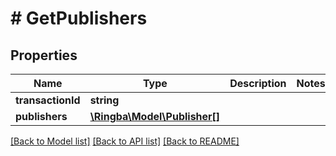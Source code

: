 # # GetPublishers

## Properties

Name | Type | Description | Notes
------------ | ------------- | ------------- | -------------
**transactionId** | **string** |  |
**publishers** | [**\Ringba\Model\Publisher[]**](Publisher.md) |  |

[[Back to Model list]](../../README.md#models) [[Back to API list]](../../README.md#endpoints) [[Back to README]](../../README.md)
